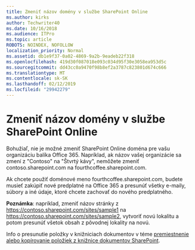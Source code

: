 ```yaml
---
title: Zmeniť názov domény v službe SharePoint Online
ms.author: kirks
author: Techwriter40
ms.date: 10/16/2018
ms.audience: ITPro
ms.topic: article
ROBOTS: NOINDEX, NOFOLLOW
localization_priority: Normal
ms.assetid: db1e9f37-0a02-4869-9a2b-9eadeb22f318
ms.openlocfilehash: 419d30f087018e093c034d95f30e3058ea953d5c
ms.sourcegitcommit: dd43cc0a9470f98b8ef2a3787c823801d674c666
ms.translationtype: MT
ms.contentlocale: sk-SK
ms.lasthandoff: 02/12/2019
ms.locfileid: "29942279"
---
```

# <a name="change-domain-name-in-sharepoint-online"></a>Zmeniť názov domény v službe SharePoint Online

Bohužiaľ, nie je možné zmeniť SharePoint Online doména pre vašu organizáciu balíka Office 365. Napríklad, ak názov vašej organizácie sa zmení z "Contoso" na "Štvrtý kávy", nemôžete zmeniť contoso.sharepoint.com na fourthcoffee.sharepoint.com.
  
Ak chcete použiť doménové meno fourthcoffee.sharepoint.com, budete musieť zakúpiť nové predplatné na Office 365 a presunúť všetky e-maily, súbory a iné údaje, ktoré chcete zachovať do nového predplatného.
  
 **Poznámka**: napríklad, zmeniť názov stránky z https://contoso.sharepoint.com/sites/sample1 na https://contoso.sharepoint.com/sites/sample2, vytvoriť novú lokalitu a potom presunúť všetok obsah z pôvodnej lokality na novú. 
  
Info o presunutie položky v knižniciach dokumentov v téme [premiestnenie alebo kopírovanie položiek z knižnice dokumentov SharePoint](https://go.microsoft.com/fwlink/?linkid=2025831).
  

